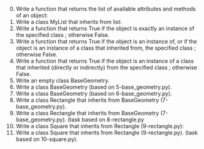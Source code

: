 0. Write a function that returns the list of available attributes and methods of an object:
1. Write a class MyList that inherits from list:
2. Write a function that returns True if the object is exactly an instance of the specified class ; otherwise False.
3. Write a function that returns True if the object is an instance of, or if the object is an instance of a class that inherited from, the specified class ; otherwise False.
4. Write a function that returns True if the object is an instance of a class that inherited (directly or indirectly) from the specified class ; otherwise False.
5. Write an empty class BaseGeometry.
6. Write a class BaseGeometry (based on 5-base_geometry.py).
7. Write a class BaseGeometry (based on 6-base_geometry.py).
8. Write a class Rectangle that inherits from BaseGeometry (7-base_geometry.py).
9. Write a class Rectangle that inherits from BaseGeometry (7-base_geometry.py). (task based on 8-rectangle.py
10. Write a class Square that inherits from Rectangle (9-rectangle.py):
11. Write a class Square that inherits from Rectangle (9-rectangle.py). (task based on 10-square.py).

